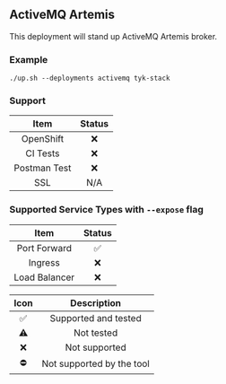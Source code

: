 ## ActiveMQ Artemis
This deployment will stand up ActiveMQ Artemis broker.

### Example
```
./up.sh --deployments activemq tyk-stack
```

### Support
|     Item     | Status |
|:------------:|:------:|
|  OpenShift   |  :x:   |
|   CI Tests   |  :x:   |
| Postman Test |  :x:   |
|     SSL      |  N/A   |

### Supported Service Types with `--expose` flag
|     Item      |       Status       |
|:-------------:|:------------------:|
| Port Forward  | :white_check_mark: |
|    Ingress    |        :x:         |
| Load Balancer |        :x:         |

|        Icon        |        Description        |
|:------------------:|:-------------------------:|
| :white_check_mark: |   Supported and tested    |
|     :warning:      |        Not tested         |
|        :x:         |       Not supported       |
|     :no_entry:     | Not supported by the tool |
